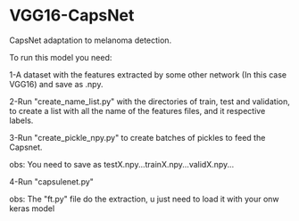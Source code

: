 # VGG16-CapsNet
CapsNet adaptation to melanoma detection.

To run this model you need:

1-A dataset with the features extracted by some other network (In this case VGG16) and save as .npy.

2-Run "create_name_list.py" with the directories of train, test and validation, to create a list with all the name of the features files, and it respective labels.

3-Run "create_pickle_npy.py" to create batches of pickles to feed the Capsnet.

  obs: You need to save as testX.npy...trainX.npy...validX.npy...
  
4-Run "capsulenet.py"

obs: The "ft.py" file do the extraction, u just need to load it with your onw keras model
